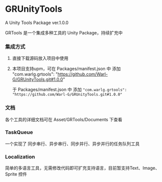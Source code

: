 # GRUnityTools
A Unity Tools Package ver.1.0.0

GRTools 是一个集成多种工具的 Unity Package，持续扩充中  

### 集成方式

1. 直接下载源码放入项目中使用

2. 本项目支持upm，可在 Packages/manifest.json 中 添加 "com.warlg.grtools": "https://github.com/Warl-G/GRUnityTools.git#1.0.0" 

   于 Packages/manifest.json 中 添加 ```"com.warlg.grtools": "https://github.com/Warl-G/GRUnityTools.git#1.0.0"```

### 文档  

各个工具的详细文档可在 Asset/GRTools/Documents 下查看  

### TaskQueue   

一个实现了 同步串行、异步串行、同步并行、异步并行的任务队列工具  

### Localization

简单的多语言工具，无需修改代码即可扩充支持语言，目前暂支持Text、Image、Sprite 控件